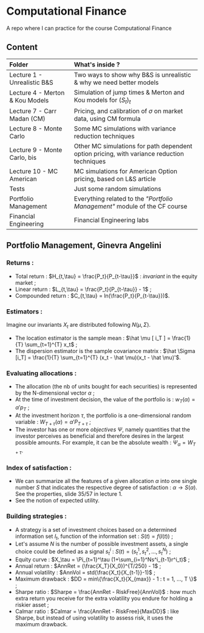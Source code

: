# Computational Finance
A repo where I can practice for the course Computational Finance

## Content
| Folder | What's inside ? |
|:-------|:------------|
|Lecture 1 - Unrealistic B&S| Two ways to show why B&S is unrealistic & why we need better models|
|Lecture 4 - Merton & Kou Models| Simulation of jump times & Merton and Kou models for $(S_t)_t$|
|Lecture 7 - Carr Madan (CM)| Pricing, and calibration of $\sigma$ on market data, using CM formula |
|Lecture 8 - Monte Carlo| Some MC simulations with variance reduction techniques|
|Lecture 9 - Monte Carlo, bis| Other MC simulations for path dependent option pricing, with variance reduction techniques|
|Lecture 10 - MC American| MC simulations for American Option pricing, based on L&S article|
|Tests| Just some random simulations |
|Portfolio Management| Everything related to the $\textit{"Portfolio Management"}$ module of the CF course|
|Financial Engineering| Financial Engineering labs|

## Portfolio Management, Ginevra Angelini

### Returns :
- Total return : $H_{t,\tau} = \frac{P_t}{P_{t-\tau}}$ : $invariant$ in the equity market ;
- Linear return : $L_{t,\tau} = \frac{P_t}{P_{t-\tau}} - 1$ ;
- Compounded return : $C_{t,\tau} = ln(\frac{P_t}{P_{t-\tau}})$.

### Estimators :
Imagine our invariants $X_t$ are distributed following $N(\mu, \Sigma)$.
- The location estimator is the sample mean : $\hat \mu [ i_T ] = \frac{1}{T} \sum_{t=1}^{T} x_t$ ;
- The dispersion estimator is the sample covariance matrix : $\hat \Sigma [i_T] = \frac{1}{T} \sum_{t=1}^{T} (x_t - \hat \mu)(x_t - \hat \mu)'$.

### Evaluating allocations :
- The allocation (the nb of units bought for each securities) is represented by the N-dimensional vector $\alpha$ ;
- At the time of investment decision, the value of the portfolio is : $w_T(\alpha) = \alpha'p_T$ ;
- At the investment horizon $\tau$, the portfolio is a one-dimensional random variable : $W_{T+\tau}(\alpha) = \alpha'P_{T+\tau}$ ;
- The investor has one or more $objectives$ $\Psi$, namely quantities that the investor perceives as beneficial and therefore desires in the largest possible amounts. For example, it can be the absolute wealth : $\Psi_\alpha = W_{T+\tau}$.

### Index of satisfaction :
- We can summarize all the features of a given allocation $\alpha$ into one single number $S$ that indicates the respective degree of satisfaction : $\alpha \rightarrow S(\alpha)$. See the properties, slide $35/57$ in lecture $1$.
- See the notion of expected utility.

### Building strategies :
- A strategy is a set of investment choices based on a determined information set $I_t$, function of the information set : $S(t) = f(I(t))$ ;
- Let's assume $N$ is the number of possible investment assets, a single choice could be defined as a signal $s_t^i$ : $S(t) = (s^1_t, s^2_t, ..., s^N_t)$ ;
- Equity curve : $X_\tau = \Pi_{t=1}^\tau (1+\sum_{i=1}^Ns^i_{t-1}r^i_t)$ ;
- Annual return : $AnnRet = (\frac{X_T}{X_0})^{T/250} - 1$ ;
- Annual volatility : $AnnVol = std(\frac{X_t}{X_{t-1}}-1)$ ;
- Maximum drawback : $DD = min\{\frac{X_t}{X_{max}} - 1 : t = 1, ..., T \}$ ;
- Sharpe ratio : $Sharpe = \frac{AnnRet - RiskFree}{AnnVol}$ : how much extra return you receive for the extra volatility you endure for holding a riskier asset ;
- Calmar ratio : $Calmar = \frac{AnnRet - RiskFree}{MaxDD}$ : like Sharpe, but instead of using volatility to assess risk, it uses the maximum drawback.

